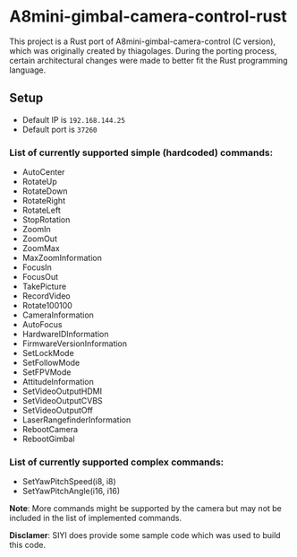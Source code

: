 # A8mini-gimbal-camera-control-rust

This project is a Rust port of A8mini-gimbal-camera-control (C version), which was originally created by thiagolages. 
During the porting process, certain architectural changes were made to better fit the Rust programming language.

## Setup

- Default IP is `192.168.144.25`
- Default port is `37260`

### List of currently supported simple (hardcoded) commands:

- AutoCenter
- RotateUp
- RotateDown
- RotateRight
- RotateLeft
- StopRotation
- ZoomIn
- ZoomOut
- ZoomMax
- MaxZoomInformation
- FocusIn
- FocusOut
- TakePicture
- RecordVideo
- Rotate100100
- CameraInformation
- AutoFocus
- HardwareIDInformation
- FirmwareVersionInformation
- SetLockMode
- SetFollowMode
- SetFPVMode
- AttitudeInformation
- SetVideoOutputHDMI
- SetVideoOutputCVBS
- SetVideoOutputOff
- LaserRangefinderInformation
- RebootCamera
- RebootGimbal

### List of currently supported complex commands:

- SetYawPitchSpeed(i8, i8)
- SetYawPitchAngle(i16, i16)

**Note**: More commands might be supported by the camera but may not be included in the list of implemented commands.

**Disclamer**: SIYI does provide some sample code which was used to build this code.
